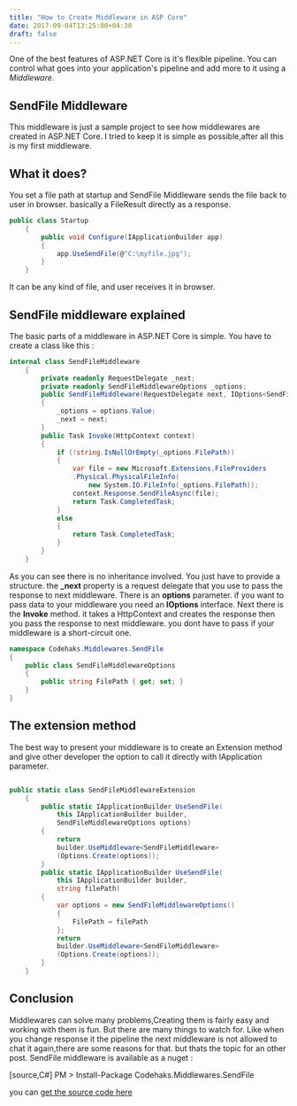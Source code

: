 ```yaml
---
title: "How to Create Middleware in ASP Core"
date: 2017-09-04T13:25:00+04:30
draft: false
---
```



One of the best features of ASP.NET Core is it's flexible pipeline. You can control what goes into your application's pipeline and add more to it using a *Middleware*.

## SendFile Middleware

This middleware is just a sample project to see how middlewares are created in ASP.NET Core. I tried to keep it is simple as possible,after all this is my first middleware.

## What it does?

You set a file path at startup and SendFile Middleware sends the file back to user in browser. basically a FileResult directly as a response.

```csharp
public class Startup
    {
        public void Configure(IApplicationBuilder app)
        {
            app.UseSendFile(@"C:\myfile.jpg");
        }
    }
```

It can be any kind of file, and user receives it in browser.

## SendFile middleware explained

The basic parts of a middleware in ASP.NET Core is simple. You have to create a class like this : 

```csharp
internal class SendFileMiddleware
    {
        private readonly RequestDelegate _next;
        private readonly SendFileMiddlewareOptions _options;
        public SendFileMiddleware(RequestDelegate next, IOptions<SendFileMiddlewareOptions> options)
        {
            _options = options.Value;
            _next = next;
        }
        public Task Invoke(HttpContext context)
        {
            if (!string.IsNullOrEmpty(_options.FilePath))
            {
                var file = new Microsoft.Extensions.FileProviders
                .Physical.PhysicalFileInfo(
                    new System.IO.FileInfo(_options.FilePath));
                context.Response.SendFileAsync(file);
                return Task.CompletedTask;
            }
            else
            {
                return Task.CompletedTask;
            }
        }
    }
```

As you can see there is no inheritance involved. You just have to provide a structure. the **_next** property is a request delegate that you use to pass the response to next middleware. There is an **options** parameter. if you want to pass data to your middleware you need an **IOptions** interface. Next there is the **Invoke** method. it takes a HttpContext and creates the response then you pass the response to next middleware. you dont have to pass if your middleware is a short-circuit one.

```csharp
namespace Codehaks.Middlewares.SendFile
{
    public class SendFileMiddlewareOptions
    {
        public string FilePath { get; set; }
    }
}

```

## The extension method

The best way to present your middleware is to create an Extension method and give other developer the option to call it directly with IApplication parameter.

```csharp

public static class SendFileMiddlewareExtension
    {
        public static IApplicationBuilder UseSendFile(
            this IApplicationBuilder builder, 
            SendFileMiddlewareOptions options)
        {
            return
            builder.UseMiddleware<SendFileMiddleware>
            (Options.Create(options));
        }
        public static IApplicationBuilder UseSendFile(
            this IApplicationBuilder builder, 
            string filePath)
        {
            var options = new SendFileMiddlewareOptions()
            {
                FilePath = filePath
            };
            return
            builder.UseMiddleware<SendFileMiddleware>
            (Options.Create(options));
        }
    }
```

## Conclusion

Middlewares can solve many problems,Creating them is fairly easy and working with them is fun. But there are many things to watch for. Like when you change response it the pipeline the next middleware is not allowed to chat it again,there are some reasons for that. but thats the topic for an other post.
SendFile middleware is available as a nuget :

[source,C#]
PM > Install-Package Codehaks.Middlewares.SendFile

you can [get the source code here](https://github.com/codehaks/Codehaks.Middlewares.SendFile)